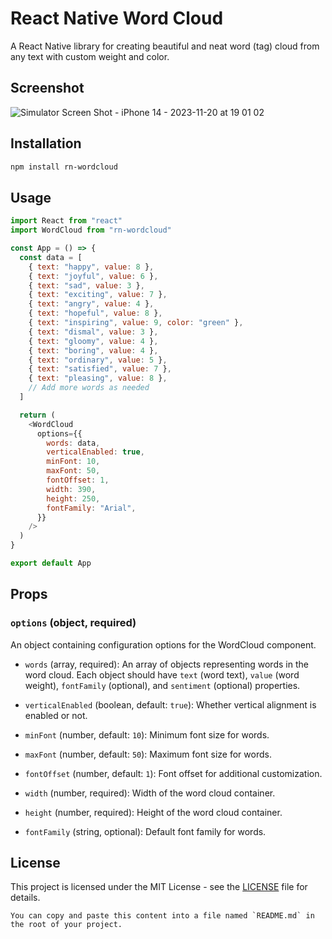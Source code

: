 # React Native Word Cloud

A React Native library for creating beautiful and neat word (tag) cloud from any text with custom weight and color.

## Screenshot

![Simulator Screen Shot - iPhone 14 - 2023-11-20 at 19 01 02](https://github.com/jekingohel/react-native-wordcloud/assets/2361463/6c01e98b-6bc6-492e-892a-07c613b98868)

## Installation

```bash
npm install rn-wordcloud
```

## Usage

```javascript
import React from "react"
import WordCloud from "rn-wordcloud"

const App = () => {
  const data = [
    { text: "happy", value: 8 },
    { text: "joyful", value: 6 },
    { text: "sad", value: 3 },
    { text: "exciting", value: 7 },
    { text: "angry", value: 4 },
    { text: "hopeful", value: 8 },
    { text: "inspiring", value: 9, color: "green" },
    { text: "dismal", value: 3 },
    { text: "gloomy", value: 4 },
    { text: "boring", value: 4 },
    { text: "ordinary", value: 5 },
    { text: "satisfied", value: 7 },
    { text: "pleasing", value: 8 },
    // Add more words as needed
  ]

  return (
    <WordCloud
      options={{
        words: data,
        verticalEnabled: true,
        minFont: 10,
        maxFont: 50,
        fontOffset: 1,
        width: 390,
        height: 250,
        fontFamily: "Arial",
      }}
    />
  )
}

export default App
```

## Props

### `options` (object, required)

An object containing configuration options for the WordCloud component.

- `words` (array, required): An array of objects representing words in the word cloud. Each object should have `text` (word text), `value` (word weight), `fontFamily` (optional), and `sentiment` (optional) properties.

- `verticalEnabled` (boolean, default: `true`): Whether vertical alignment is enabled or not.

- `minFont` (number, default: `10`): Minimum font size for words.

- `maxFont` (number, default: `50`): Maximum font size for words.

- `fontOffset` (number, default: `1`): Font offset for additional customization.

- `width` (number, required): Width of the word cloud container.

- `height` (number, required): Height of the word cloud container.

- `fontFamily` (string, optional): Default font family for words.

## License

This project is licensed under the MIT License - see the [LICENSE](LICENSE) file for details.

```
You can copy and paste this content into a file named `README.md` in the root of your project.
```
